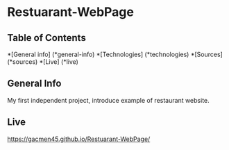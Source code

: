 # Restuarant-WebPage

## Table of Contents
*[General info] (*general-info)
*[Technologies] (*technologies)
*[Sources] (*sources)
*[Live] (*live)

## General Info
My first independent project, introduce example of restaurant website.

## Live
https://gacmen45.github.io/Restuarant-WebPage/



